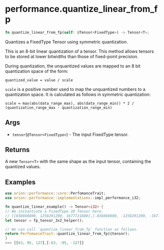 # performance.quantize_linear_from_fp

```rust
fn quantize_linear_from_fp(self: @Tensor<FixedType>) -> Tensor<T>;
```

Quantizes a FixedType Tensor using symmetric quantization.

This is an 8-bit linear quantization of a tensor. This method allows tensors to be stored at lower bitwidths than those of fixed-point precision.

During quantization, the unquantized values are mapped to an 8 bit quantization space of the form:

`quantized_value = value / scale`

`scale` is a positive number used to map the unquantized numbers to a quantization space. It is calculated as follows in symmetric quantization:

```
scale = max(abs(data_range_max), abs(data_range_min)) * 2 / (quantization_range_max - quantization_range_min)
```

## Args

* `tensor`(`@Tensor<FixedType>`) - The input FixedType tensor.

## Returns

A new `Tensor<T>` with the same shape as the input tensor, containing the quantized values.

## Examples

```rust
use orion::performance::core::PerfomanceTrait;
use orion::performance::implementations::impl_performance_i32;

fn quantize_linear_example() -> Tensor<i32> {
// We instantiate a FixedType 2D Tensor here.
// [[838860800, 1258291200, 1677721600],[-838860800, -1258291200, -1677721600]]
let tensor = fp_tensor_3x2_helper();

// We can call `quantize_linear_from_fp` function as follows.
return PerfomanceTrait::quantize_linear_from_fp(@tensor);
}
>>> [[63, 95, 127],[-63, -95, -127]]
```
